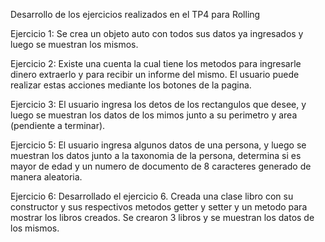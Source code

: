 Desarrollo de los ejercicios realizados en el TP4 para Rolling

Ejercicio 1: Se crea un objeto auto con todos sus datos ya ingresados y luego se muestran los mismos.

Ejercicio 2: Existe una cuenta la cual tiene los metodos para ingresarle dinero extraerlo y para recibir un informe del mismo. El usuario puede realizar estas acciones mediante los botones de la pagina.

Ejercicio 3: El usuario ingresa los detos de los rectangulos que desee, y luego se muestran los datos de los mimos junto a su perimetro y area (pendiente a terminar).

Ejercicio 5: El usuario ingresa algunos datos de una persona, y luego se muestran los datos junto a la taxonomia de la persona, determina si es mayor de edad y un numero de documento de 8 caracteres generado de manera aleatoria.

Ejercicio 6: Desarrollado el ejercicio 6. Creada una clase libro con su constructor y sus respectivos metodos getter y setter y un metodo para mostrar los libros creados. Se crearon 3 libros y se muestran los datos de los mismos.